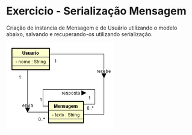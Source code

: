# Exercicio - Serialização Mensagem

Criação de instancia de Mensagem e de Usuário utilizando o modelo abaixo, salvando e recuperando-os utilizando serialização.


![alt text](https://github.com/GiseliSiqueira/POO2/blob/master/SerializacaoMensagem/modelo_mensagem.png)

